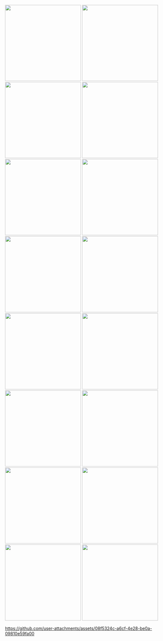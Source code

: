 <p>
  <img src="https://github.com/user-attachments/assets/e3932d47-8935-4c26-9c24-3f09cfa61cf8"width=250"/>
  <img src="https://github.com/user-attachments/assets/b16f3e6e-067d-423e-b047-0bb6e63c3c0c"width=250"/>
  <img src="https://github.com/user-attachments/assets/06328300-079d-448a-b6f8-30dce991417a"width=250"/>
  <img src="https://github.com/user-attachments/assets/0782abb1-9419-47fc-a00e-80a09f40451d"width=250"/>
  <img src="https://github.com/user-attachments/assets/4c26d1cb-9232-4fc0-a7f7-3e9f94844df8"width=250"/>
  <img src="https://github.com/user-attachments/assets/754e9344-0438-4dbd-b141-e6d12c00f31e"width=250"/>
  <img src="https://github.com/user-attachments/assets/d62baf04-9a48-4bb0-b385-a2b0d04c607b"width=250"/>
  <img src="https://github.com/user-attachments/assets/d8442f70-139e-41b6-83f7-afd6edb3044e"width=250"/>
  <img src="https://github.com/user-attachments/assets/e4bfecd2-1268-40c6-81b1-6589b2f3adea"width=250"/>
  <img src="https://github.com/user-attachments/assets/abf0d9ef-a0c8-4b1f-8931-e9ae66b5df9c"width=250"/>
  <img src="https://github.com/user-attachments/assets/1a01bfdd-3111-4a9c-a472-6be7b0bff515"width=250"/>
  <img src="https://github.com/user-attachments/assets/0032c51f-323e-4967-8177-1a59d4d5acf9"width=250"/>
  <img src="https://github.com/user-attachments/assets/ec97237f-94e8-4869-8fb4-c65795027626"width=250"/>
  <img src="https://github.com/user-attachments/assets/ef6d1936-9417-45ed-82f7-2af6c3332156"width=250"/>
  <img src="https://github.com/user-attachments/assets/d331ca90-d5c6-4fc5-adad-9acb31632513"width=250"/>
  <img src="https://github.com/user-attachments/assets/5a974fae-9348-4880-ab66-36b1c1ea0aea"width=250"/>

</p>





https://github.com/user-attachments/assets/08f5324c-a6cf-4e28-be0a-09810e59fa00


